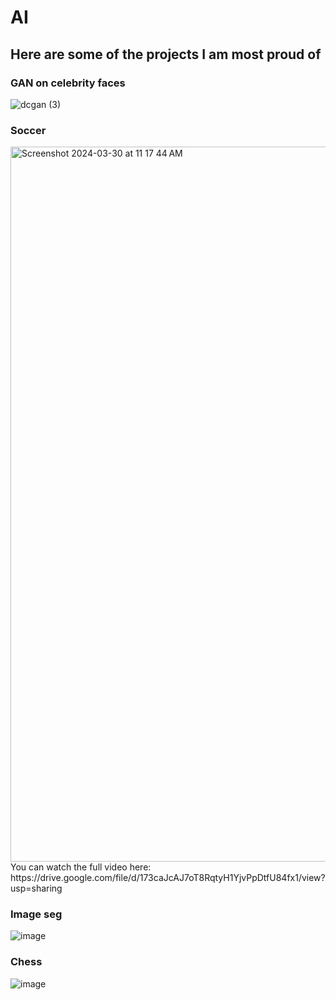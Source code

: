 # AI

## Here are some of the projects I am most proud of 

### GAN on celebrity faces

![dcgan (3)](https://github.com/AngelicSage/AI/assets/142240060/80a72f76-b947-4141-99a3-9240bdbeb719)

### Soccer
<img width="1144" alt="Screenshot 2024-03-30 at 11 17 44 AM" src="https://github.com/AngelicSage/AI/assets/142240060/387993c1-31c5-44c0-be22-2ccc515bec17">
You can watch the full video here:
https://drive.google.com/file/d/173caJcAJ7oT8RqtyH1YjvPpDtfU84fx1/view?usp=sharing

### Image seg
![image](https://github.com/AngelicSage/AI/assets/142240060/9039480a-1aae-4a41-a7aa-aba03a0acdba)




### Chess
![image](https://github.com/AngelicSage/AI/assets/142240060/83dc5bc4-13d1-4940-874e-08e8d0698fbb)
